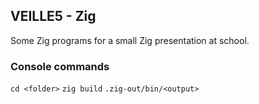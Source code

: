 ## VEILLE5 - Zig
Some Zig programs for a small Zig presentation at school.

### Console commands
```cd <folder>```
```zig build```
```.zig-out/bin/<output>```
